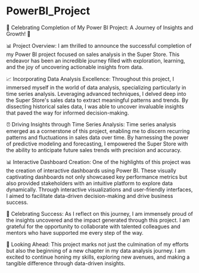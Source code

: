 # PowerBI_Project

🚀 Celebrating Completion of My Power BI Project: A Journey of Insights and Growth! 🚀

📊 Project Overview: I am thrilled to announce the successful completion of my Power BI project focused on sales analysis in the Super Store. This endeavor has been an incredible journey filled with exploration, learning, and the joy of uncovering actionable insights from data. 

📈 Incorporating Data Analysis Excellence: Throughout this project, I immersed myself in the world of data analysis, specializing particularly in time series analysis. Leveraging advanced techniques, I delved deep into the Super Store's sales data to extract meaningful patterns and trends. By dissecting historical sales data, I was able to uncover invaluable insights that paved the way for informed decision-making. 

⏰ Driving Insights through Time Series Analysis: Time series analysis emerged as a cornerstone of this project, enabling me to discern recurring patterns and fluctuations in sales data over time. By harnessing the power of predictive modeling and forecasting, I empowered the Super Store with the ability to anticipate future sales trends with precision and accuracy. 

📊 Interactive Dashboard Creation: One of the highlights of this project was the creation of interactive dashboards using Power BI. These visually captivating dashboards not only showcased key performance metrics but also provided stakeholders with an intuitive platform to explore data dynamically. Through interactive visualizations and user-friendly interfaces, I aimed to facilitate data-driven decision-making and drive business success. 

🎉 Celebrating Success: As I reflect on this journey, I am immensely proud of the insights uncovered and the impact generated through this project. I am grateful for the opportunity to collaborate with talented colleagues and mentors who have supported me every step of the way. 

🌟 Looking Ahead: This project marks not just the culmination of my efforts but also the beginning of a new chapter in my data analysis journey. I am excited to continue honing my skills, exploring new avenues, and making a tangible difference through data-driven insights.
